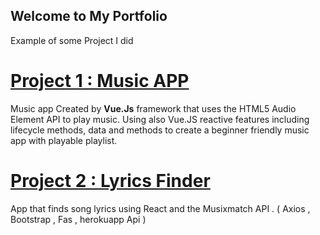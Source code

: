 ## Welcome to My Portfolio 
Example of some Project I did 
# [Project 1 : Music APP](https://github.com/PushPull-Hub/Js-Frameworks/tree/master/Vue.Js/my-app-music)
Music app Created by **Vue.Js** framework that uses the HTML5 Audio Element API to play music.
Using also Vue.JS reactive features including lifecycle methods, data and methods to create a beginner friendly music app with playable playlist.

# [Project 2 : Lyrics Finder](https://github.com/PushPull-Hub/Js-Frameworks/tree/master/React/lyrics-finder)
App that finds song lyrics using React and the Musixmatch API . ( Axios , Bootstrap , Fas , herokuapp Api )




